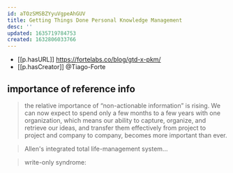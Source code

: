 ```yaml
---
id: aTOzSMSBZYyuVgpeAhGUV
title: Getting Things Done Personal Knowledge Management
desc: ''
updated: 1635719784753
created: 1632806033766
---
```



- [[p.hasURL]] https://fortelabs.co/blog/gtd-x-pkm/
- [[p.hasCreator]] @Tiago-Forte

## importance of reference info

> the relative importance of “non-actionable information” is rising. We can now expect to spend only a few months to a few years with one organization, which means our ability to capture, organize, and retrieve our ideas, and transfer them effectively from project to project and company to company, becomes more important than ever.

> Allen's integrated total life-management system... 

> write-only syndrome:
